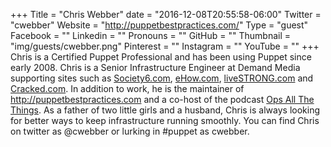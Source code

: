 +++
Title = "Chris Webber"
date = "2016-12-08T20:55:58-06:00"
Twitter = "cwebber"
Website = "http://puppetbestpractices.com/"
Type = "guest"
Facebook = ""
Linkedin = ""
Pronouns = ""
GitHub = ""
Thumbnail = "img/guests/cwebber.png"
Pinterest = ""
Instagram = ""
YouTube = ""
+++
Chris is a Certified Puppet Professional and has been using Puppet since early 2008. Chris is a Senior Infrastructure Engineer at Demand Media supporting sites such as [Society6.com](http://www.arresteddevops.com/configuration-management/Society6.com), [eHow.com](http://www.arresteddevops.com/configuration-management/eHow.com), [liveSTRONG.com](http://www.arresteddevops.com/configuration-management/liveSTRONG.com) and [Cracked.com](http://www.cracked.com/). In addition to work, he is the maintainer of http://puppetbestpractices.com and a co-host of the podcast [Ops All The Things](http://www.opsallthethings.com/). As a father of two little girls and a husband, Chris is always looking for better ways to keep infrastructure running smoothly. You can find Chris on twitter as @cwebber or lurking in #puppet as cwebber.

